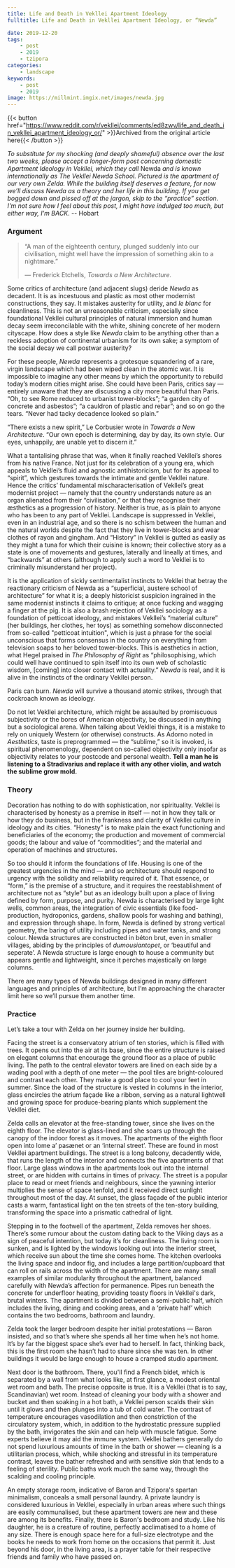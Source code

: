 ```yaml
---
title: Life and Death in Vekllei Apartment Ideology
fulltitle: Life and Death in Vekllei Apartment Ideology, or “Newda”

date: 2019-12-20
tags:
    - post
    - 2019
    - tzipora
categories:
    - landscape
keywords:
    - post
    - 2019
image: https://millmint.imgix.net/images/newda.jpg
---
```

{{< button href="https://www.reddit.com/r/vekllei/comments/ed8zwv/life_and_death_in_vekllei_apartment_ideology_or/" >}}Archived from the original article here{{< /button >}}

*To substitute for my shocking (and deeply shameful) absence over the last two weeks, please accept a longer-form post concerning domestic Apartment Ideology in Vekllei, which they call* Newda *and is known internationally as The Vekllei Newda School. Pictured is the apartment of our very own Zelda. While the building itself deserves a feature, for now we’ll discuss Newda as a theory and her life in this building. If you get bogged down and pissed off at the jargon, skip to the “practice” section. I'm not sure how I feel about this post, I might have indulged too much, but either way, I'm BACK*. --  Hobart

### Argument

>“A man of the eighteenth century, plunged suddenly into our civilisation, might well have the impression of something akin to a nightmare.”
>
>— Frederick Etchells, *Towards a New Architecture.*

Some critics of architecture (and adjacent slugs) deride *Newda* as decadent. It is as incestuous and plastic as most other modernist constructions, they say. It mistakes austerity for utility, and *le blanc* for cleanliness. This is not an unreasonable criticism, especially since foundational Vekllei cultural principles of natural immersion and human decay seem irreconcilable with the white, shining concrete of her modern cityscape. How does a style like *Newda* claim to be anything other than a reckless adoption of continental urbanism for its own sake; a symptom of the social decay we call postwar austerity?

For these people, *Newda* represents a grotesque squandering of a rare, virgin landscape which had been wiped clean in the atomic war. It is impossible to imagine any other means by which the opportunity to rebuild today’s modern cities might arise. She could have been Paris, critics say — entirely unaware that they are discussing a city more beautiful than Paris. “Oh, to see Rome reduced to urbanist tower-blocks”; “a garden city of concrete and asbestos”; “a cauldron of plastic and rebar”; and so on go the tears. “Never had tacky decadence looked so plain.”

“There exists a new spirit,” Le Corbusier wrote in *Towards a New Architecture*. “Our own epoch is determining, day by day, its own style. Our eyes, unhappily, are unable yet to discern it.”

What a tantalising phrase that was, when it finally reached Vekllei’s shores from his native France. Not just for its celebration of a young era, which appeals to Vekllei’s fluid and agnostic antihistoricism, but for its appeal to “spirit”, which gestures towards the intimate and gentle Vekllei nature. Hence the critics’ fundamental mischaracterisation of Vekllei’s great modernist project — namely that the country understands nature as an organ alienated from their “civilisation,” or that they recognise their æsthetics as a progression of history. Neither is true, as is plain to anyone who has been to any part of Vekllei. Landscape is suppressed in Vekllei, even in an industrial age, and so there is no schism between the human and the natural worlds despite the fact that they live in tower-blocks and wear clothes of rayon and gingham. And “History” in Vekllei is gutted as easily as they might a tuna for which their cuisine is known; their collective story as a state is one of movements and gestures, laterally and lineally at times, and “backwards” at others (although to apply such a word to Vekllei is to criminally misunderstand her project).

It is the application of sickly sentimentalist instincts to Vekllei that betray the reactionary criticism of Newda as a “superficial, austere school of architecture” for what it is; a deeply historicist suspicion ingrained in the same modernist instincts it claims to critique; at once fucking and wagging a finger at the pig. It is also a brash rejection of Vekllei sociology as a foundation of petticoat ideology, and mistakes Vekllei’s “material culture” (her buildings, her clothes, her toys) as something somehow disconnected from so-called "petticoat intuition", which is just a phrase for the social unconscious that forms consensus in the country on everything from television soaps to her beloved tower-blocks. This is aesthetics in action, what Hegel praised in *The Philosophy of Right* as “philosophising, which could well have continued to spin itself into its own web of scholastic wisdom, \[coming\] into closer contact with actuality.” *Newda* is real, and it is alive in the instincts of the ordinary Vekllei person.

Paris can burn. *Newda* will survive a thousand atomic strikes, through that cockroach known as ideology.

Do not let Vekllei architecture, which might be assaulted by promiscuous subjectivity or the bores of American objectivity, be discussed in anything but a sociological arena. When talking about Vekllei things, it is a mistake to rely on uniquely Western (or otherwise) constructs. As Adorno noted in *Aesthetics*, taste is preprogrammed — the “sublime,” so it is invoked, is spiritual phenomenology, dependent on so-called objectivity only insofar as objectivity relates to your postcode and personal wealth. **Tell a man he is listening to a Stradivarius and replace it with any other violin, and watch the sublime grow mold.**

### Theory

Decoration has nothing to do with sophistication, nor spirituality. Vekllei is characterised by honesty as a premise in itself — not in how they talk or how they do business, but in the frankness and clarity of Vekllei culture in ideology and its cities. “Honesty” is to make plain the exact functioning and beneficiaries of the economy; the production and movement of commercial goods; the labour and value of “commodities”; and the material and operation of machines and structures.

So too should it inform the foundations of life. Housing is one of the greatest urgencies in the mind — and so architecture should respond to urgency with the solidity and reliability required of it. That essence, or “form,” is the premise of a structure, and it requires the reestablishment of architecture not as “style” but as an ideology built upon a place of living defined by form, purpose, and purity. Newda is characterised by large light wells, common areas, the integration of civic essentials (like food-production, hydroponics, gardens, shallow pools for washing and bathing), and expression through shape. In form, Newda is defined by strong vertical geometry, the baring of utility including pipes and water tanks, and strong colour. Newda structures are constructed in béton brut, even in smaller villages, abiding by the principles of *dumousiantopet*, or ‘beautiful and seperate’. A Newda structure is large enough to house a community but appears gentle and lightweight, since it perches majestically on large columns.

There are many types of Newda buildings designed in many different languages and principles of architecture, but I’m approaching the character limit here so we’ll pursue them another time.

### Practice

Let’s take a tour with Zelda on her journey inside her building.

Facing the street is a conservatory atrium of ten stories, which is filled with trees. It opens out into the air at its base, since the entire structure is raised on elegant columns that encourage the ground floor as a place of public living. The path to the central elevator towers are lined on each side by a wading pool with a depth of one meter — the pool tiles are bright-coloured and contrast each other. They make a good place to cool your feet in summer. Since the load of the structure is vested in columns in the interior, glass encircles the atrium façade like a ribbon, serving as a natural lightwell and growing space for produce-bearing plants which supplement the Vekllei diet.

Zelda calls an elevator at the free-standing tower, since she lives on the eighth floor. The elevator is glass-lined and she soars up through the canopy of the indoor forest as it moves. The apartments of the eighth floor open into lome a’ pasænet or an ‘internal street’. These are found in most Vekllei apartment buildings. The street is a long balcony, decadently wide, that runs the length of the interior and connects the five apartments of that floor. Large glass windows in the apartments look out into the internal street, or are hidden with curtains in times of privacy. The street is a popular place to read or meet friends and neighbours, since the yawning interior multiplies the sense of space tenfold, and it received direct sunlight throughout most of the day. At sunset, the glass façade of the public interior casts a warm, fantastical light on the ten streets of the ten-story building, transforming the space into a prismatic cathedral of light.

Stepping in to the footwell of the apartment, Zelda removes her shoes. There’s some rumour about the custom dating back to the Viking days as a sign of peaceful intention, but today it’s for cleanliness. The living room is sunken, and is lighted by the windows looking out into the interior street, which receive sun about the time she comes home. The kitchen overlooks the living space and indoor fig, and includes a large partition/cupboard that can roll on rails across the width of the apartment. There are many small examples of similar modularity throughout the apartment, balanced carefully with Newda’s affection for permanence. Pipes run beneath the concrete for underfloor heating, providing toasty floors in Vekllei's dark, brutal winters.
The apartment is divided between a semi-public half, which includes the living, dining and cooking areas, and a ‘private half’ which contains the two bedrooms, bathroom and laundry.

Zelda took the larger bedroom despite her initial protestations — Baron insisted, and so that’s where she spends all her time when he’s not home. It’s by far the biggest space she’s ever had to herself. In fact, thinking back, this is the first room she hasn’t had to share since she was ten. In other buildings it would be large enough to house a cramped studio apartment.

Next door is the bathroom. There, you'll find a French bidet, which is separated by a wall from what looks like, at first glance, a modest oriental wet room and bath. The precise opposite is true. It is a Vekllei (that is to say, Scandinavian) wet room. Instead of cleaning your body with a shower and bucket and then soaking in a hot bath, a Vekllei person scalds their skin until it glows and then plunges into a tub of cold water. The contrast of temperature encourages vasodilation and then constriction of the circulatory system, which, in addition to the hydrostatic pressure supplied by the bath, invigorates the skin and can help with muscle fatigue. Some experts believe it may aid the immune system. Vekllei bathers generally do not spend luxurious amounts of time in the bath or shower — cleaning is a utilitarian process, which, while shocking and stressful in its temperature contrast, leaves the bather refreshed and with sensitive skin that lends to a feeling of sterility. Public baths work much the same way, through the scalding and cooling principle.

An empty storage room, indicative of Baron and Tzipora's spartan minimalism, conceals a small personal laundry. A private laundry is considered luxurious in Vekllei, especially in urban areas where such things are easily communalised, but these apartment towers are new and these are among its benefits.
Finally, there is Baron's bedroom and study. Like his daughter, he is a creature of routine, perfectly acclimatised to a home of any size. There is enough space here for a full-size electrotype and the books he needs to work from home on the occasions that permit it. Just beyond his door, in the living area, is a prayer table for their respective friends and family who have passed on.
